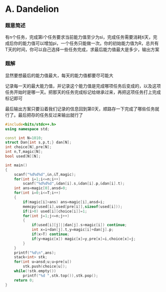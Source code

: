 # A. Dandelion

### 题意简述

有n个任务，完成第i个任务要求当前能力值至少为si，完成任务需要消耗ti天，完成后你的能力值可以增加pi，一个任务只能做一次。你的初始能力值为R，总共有T天的时间，你可以自己选择一些任务完成，求最后能力值最大是多少，输出方案

### 题解

显然要想最后的能力值最大，每天的能力值都要尽可能大

记录每一天的最大能力值，并记录这个能力值是完成哪项任务后变成的，以及这项任务开始时是哪一天。把那天的任务完成标记给继承过来，再把这项任务打上完成标记即可

最后输出方案只要沿着我们记录的信息回到第0天，顺路存一下完成了哪些任务就行了。最后把存的任务反过来输出就行了

```cpp
#include<bits/stdc++.h>
using namespace std;

const int N=1010;
struct Dan{int s,p,t;} dan[N];
int choice[N],pre[N];
int n,T,magic[N];
bool used[N][N];

int main()
{
    scanf("%d%d%d",&n,&T,magic);
    for(int i=1;i<=n;i++)
        scanf("%d%d%d",&dan[i].s,&dan[i].p,&dan[i].t);
    int ans=magic[0],ansd=0;
    for(int i=0;i<=T;i++)
    {
        if(magic[i]>ans) ans=magic[i],ansd=i;
        memcpy(used[i],used[pre[i]],sizeof(used[i]));
        if(i>0) used[i][choice[i]]=1;
        for(int j=1;j<=n;j++)
        {
            if(used[i][j]||dan[j].s>magic[i]) continue;
            int x=i+dan[j].t,y=magic[i]+dan[j].p;
            if(x>T) continue;
            if(y>magic[x]) magic[x]=y,pre[x]=i,choice[x]=j;
        }
    }
    printf("%d\n",ans);
    stack<int> stk;
    for(int u=ansd;u;u=pre[u])
        stk.push(choice[u]);
    while(!stk.empty())
        printf("%d ",stk.top()),stk.pop();
    return 0;
}
```
